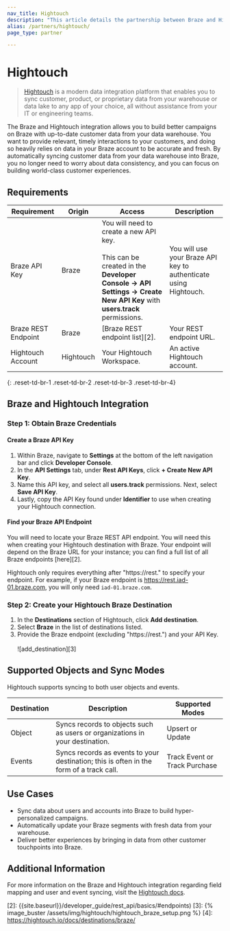 ```yaml
---
nav_title: Hightouch
description: "This article details the partnership between Braze and Hightouch, a platform to sync your customer data from your warehouse to business tools."
alias: /partners/hightouch/
page_type: partner

---
```


# Hightouch

> [Hightouch][1] is a modern data integration platform that enables you to sync customer, product, or proprietary data from your warehouse or data lake to any app of your choice, all without assistance from your IT or engineering teams.

The Braze and Hightouch integration allows you to build better campaigns on Braze with up-to-date customer data from your data warehouse. You want to provide relevant, timely interactions to your customers, and doing so heavily relies on data in your Braze account to be accurate and fresh. By automatically syncing customer data from your data warehouse into Braze, you no longer need to worry about data consistency, and you can focus on building world-class customer experiences.

## Requirements

| Requirement | Origin | Access | Description |
|---|---|---|---|
| Braze API Key | Braze | You will need to create a new API key.<br><br>This can be created in the __Developer Console -> API Settings -> Create New API Key__ with __users.track__ permissions. | You will use your Braze API key to authenticate using Hightouch. |
| Braze REST Endpoint | Braze | [Braze REST endpoint list][2]. | Your REST endpoint URL.  |
| Hightouch Account | Hightouch | Your Hightouch Workspace. | An active Hightouch account. |
{: .reset-td-br-1 .reset-td-br-2 .reset-td-br-3  .reset-td-br-4}

## Braze and Hightouch Integration

### Step 1: Obtain Braze Credentials

#### Create a Braze API Key

1. Within Braze, navigate to __Settings__ at the bottom of the left navigation bar and click __Developer Console__.
2. In the __API Settings__ tab, under __Rest API Keys__, click __+ Create New API Key__.
3. Name this API key, and select all __users.track__ permissions.  Next, select __Save API Key__.
4. Lastly, copy the API Key found under __Identifier__ to use when creating your Hightouch connection. 

#### Find your Braze API Endpoint

You will need to locate your Braze REST API endpoint. You will need this when creating your Hightouch destination with Braze. Your endpoint will depend on the Braze URL for your instance; you can find a full list of all Braze endpoints [here][2]. 

Hightouch only requires everything after "https://rest." to specify your endpoint. For example, if your Braze endpoint is https://rest.iad-01.braze.com, you will only need `iad-01.braze.com`.

### Step 2: Create your Hightouch Braze Destination

1. In the __Destinations__ section of Hightouch, click __Add destination__.
2. Select __Braze__ in the list of destinations listed.
3. Provide the Braze endpoint (excluding "https://rest.") and your API Key.<br><br>![add_destination][3]

## Supported Objects and Sync Modes

Hightouch supports syncing to both user objects and events.

| Destination | Description | Supported Modes |
|---|---|---|
| Object | Syncs records to objects such as users or organizations in your destination.| Upsert or Update |
| Events | Syncs records as events to your destination; this is often in the form of a track call. | Track Event or Track Purchase |

## Use Cases

* Sync data about users and accounts into Braze to build hyper-personalized campaigns.
* Automatically update your Braze segments with fresh data from your warehouse.
* Deliver better experiences by bringing in data from other customer touchpoints into Braze.

## Additional Information

For more information on the Braze and Hightouch integration regarding field mapping and user and event syncing, visit the [Hightouch docs](https://hightouch.io/docs/destinations/braze/
).

[1]: https://hightouch.io
[2]: {{site.baseurl}}/developer_guide/rest_api/basics/#endpoints)
[3]: {% image_buster /assets/img/hightouch/hightouch_braze_setup.png %}
[4]: https://hightouch.io/docs/destinations/braze/
